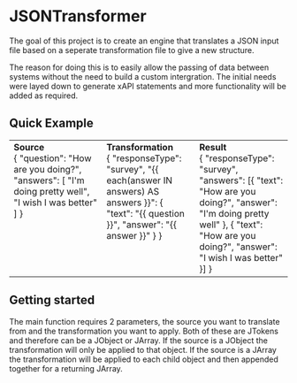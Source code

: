 # JSONTransformer

The goal of this project is to create an engine that translates a JSON input file based on a seperate transformation file to give a new structure.

The reason for doing this is to easily allow the passing of data between systems without the need to build a custom intergration. The initial needs were layed down to generate xAPI statements and more functionality will be added as required.

## Quick Example

<table width="100%">
  <tr>
    <td width="33.33%" align="left" valign="top">
      <div><b>Source</b></div>
      <div>
        {
          "question": "How are you doing?",
          "answers": [
            "I'm doing pretty well",
            "I wish I was better"
          ]
        }
      </div>
    </td>
    <td width="33.33%" align="left" valign="top">
      <div><b>Transformation</b></div>
      {
        "responseType": "survey",
        "{{ each(answer IN answers) AS answers }}": {
          "text": "{{ question }}",
          "answer": "{{ answer }}"
        }
      }
    </td>
    <td width="33.33%" align="left" valign="top">
      <div><b>Result</b></div>
      {
        "responseType": "survey",
        "answers": [{
          "text": "How are you doing?",
          "answer": "I'm doing pretty well"
        }, {
          "text": "How are you doing?",
          "answer": "I wish I was better"
        }]
      }
    </td>
  </tr>
</table>

## Getting started

The main function requires 2 parameters, the source you want to translate from and the transformation you want to apply. Both of these are JTokens and therefore can be a JObject or JArray. If the source is a JObject the transformation will only be applied to that object. If the source is a JArray the transformation will be applied to each child object and then appended together for a returning JArray. 

